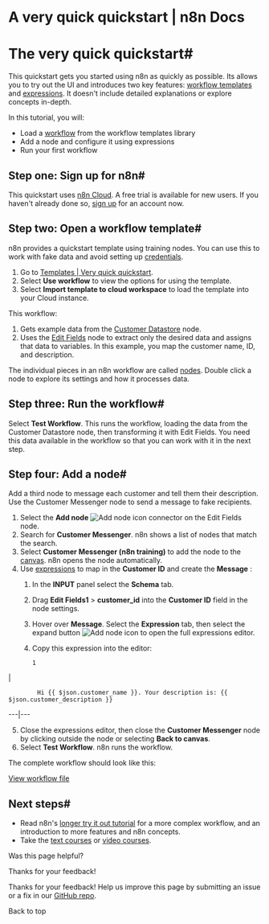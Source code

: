 # A very quick quickstart | n8n Docs

[ ](https://github.com/n8n-io/n8n-docs/edit/main/docs/try-it-out/quickstart.md "Edit this page")

# The very quick quickstart#

This quickstart gets you started using n8n as quickly as possible. Its allows you to try out the UI and introduces two key features: [workflow templates](../../glossary/#template-n8n) and [expressions](../../glossary/#expression-n8n). It doesn't include detailed explanations or explore concepts in-depth.

In this tutorial, you will:

  * Load a [workflow](../../glossary/#workflow-n8n) from the workflow templates library
  * Add a node and configure it using expressions
  * Run your first workflow

## Step one: Sign up for n8n#

This quickstart uses [n8n Cloud](../../manage-cloud/overview/). A free trial is available for new users. If you haven't already done so, [sign up](https://app.n8n.cloud/register) for an account now.

## Step two: Open a workflow template#

n8n provides a quickstart template using training nodes. You can use this to work with fake data and avoid setting up [credentials](../../glossary/#credential-n8n).

  1. Go to [Templates | Very quick quickstart](https://n8n.io/workflows/1700-very-quick-quickstart/).
  2. Select **Use workflow** to view the options for using the template.
  3. Select **Import template to cloud workspace** to load the template into your Cloud instance.

This workflow:

  1. Gets example data from the [Customer Datastore](../../integrations/builtin/app-nodes/n8n-nodes-base.n8ntrainingcustomerdatastore/) node.
  2. Uses the [Edit Fields](../../integrations/builtin/core-nodes/n8n-nodes-base.set/) node to extract only the desired data and assigns that data to variables. In this example, you map the customer name, ID, and description.

The individual pieces in an n8n workflow are called [nodes](../../glossary/#node-n8n). Double click a node to explore its settings and how it processes data.

## Step three: Run the workflow#

Select **Test Workflow**. This runs the workflow, loading the data from the Customer Datastore node, then transforming it with Edit Fields. You need this data available in the workflow so that you can work with it in the next step.

## Step four: Add a node#

Add a third node to message each customer and tell them their description. Use the Customer Messenger node to send a message to fake recipients.

  1. Select the **Add node** ![Add node icon](../../_images/try-it-out/add-node-small.png) connector on the Edit Fields node.
  2. Search for **Customer Messenger**. n8n shows a list of nodes that match the search.
  3. Select **Customer Messenger (n8n training)** to add the node to the [canvas](../../glossary/#canvas-n8n). n8n opens the node automatically.
  4. Use [expressions](../../code/expressions/) to map in the **Customer ID** and create the **Message** :
     1. In the **INPUT** panel select the **Schema** tab.
     2. Drag **Edit Fields1** > **customer_id** into the **Customer ID** field in the node settings.
     3. Hover over **Message**. Select the **Expression** tab, then select the expand button ![Add node icon](../../_images/common-icons/open-expression-editor.png) to open the full expressions editor.
     4. Copy this expression into the editor: 
            
            1

| 
            
            Hi {{ $json.customer_name }}. Your description is: {{ $json.customer_description }}
              
  
---|---  
  
  5. Close the expressions editor, then close the **Customer Messenger** node by clicking outside the node or selecting **Back to canvas**.
  6. Select **Test Workflow**. n8n runs the workflow.

The complete workflow should look like this:

[View workflow file](/_workflows/try-it-out/quickstart/very-quick-quickstart-workflow.json)

## Next steps#

  * Read n8n's [longer try it out tutorial](../tutorial-first-workflow/) for a more complex workflow, and an introduction to more features and n8n concepts.
  * Take the [text courses](../../courses/) or [video courses](../../video-courses/).

Was this page helpful? 

Thanks for your feedback! 

Thanks for your feedback! Help us improve this page by submitting an issue or a fix in our [GitHub repo](https://github.com/n8n-io/n8n-docs). 

Back to top